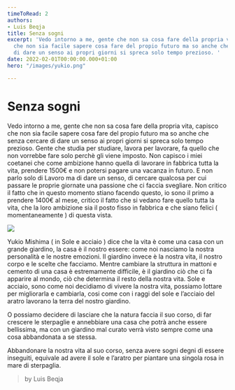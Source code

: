 ```yaml
---
timeToRead: 2
authors:
- Luis Beqja
title: Senza sogni
excerpt: 'Vedo intorno a me, gente che non sa cosa fare della propria vita, capisco
  che non sia facile sapere cosa fare del propio futuro ma so anche che senza cercare
  di dare un senso ai propri giorni si spreca solo tempo prezioso. '
date: 2022-02-01T00:00:00.000+01:00
hero: "/images/yukio.png"

---
```

# Senza sogni

Vedo intorno a me, gente che non sa cosa fare della propria vita, capisco che non sia facile sapere cosa fare del propio futuro ma so anche che senza cercare di dare un senso ai propri giorni si spreca solo tempo prezioso. Gente che studia per studiare, lavora per lavorare, fa quello che non vorrebbe fare solo perchè gli viene imposto. Non capisco i miei coetanei che come ambizione hanno quella di lavorare in fabbrica tutta la vita, prendere 1500€ e non potersi pagare una vacanza in futuro. E non parlo solo di Lavoro ma di dare un senso, di cercare qualcosa per cui passare le proprie giornate una passione che ci faccia svegliare. Non critico il fatto che in questo momento stiano facendo questo, io sono il primo a prendere 1400€ al mese, critico il fatto che si vedano fare quello tutta la vita, che la loro ambizione sia il posto fisso in fabbrica e che siano felici ( momentaneamente ) di questa vista.

![](/images/yukio.png)

Yukio Mishima ( in Sole e acciaio ) dice che la vita è come una casa con un grande giardino, la casa è il nostro essere: come noi nasciamo la nostra personalità e le nostre emozioni. Il giardino invece è la nostra vita, il nostro corpo e le scelte che facciamo. Mentre cambiare la struttura in mattoni e cemento di una casa è estremamente difficile, è il giardino ciò che ci fa apparire al mondo, ciò che determina il resto della nostra vita. Sole e acciaio, sono come noi decidiamo di vivere la nostra vita, possiamo lottare per migliorarla e cambiarla, cosi come con i raggi del sole e l’acciaio del aratro lavorano la terra del nostro giardino.

O possiamo decidere di lasciare che la natura faccia il suo corso, di far crescere le sterpaglie e annebbiare una casa che potrà anche essere bellissima, ma con un giardino mal curato verrà visto sempre come una cosa abbandonata a se stessa.

Abbandonare la nostra vita al suo corso, senza avere sogni degni di essere inseguiti, equivale ad avere il sole e l’aratro per piantare una singola rosa in mare di sterpaglia.

> by Luis Beqja